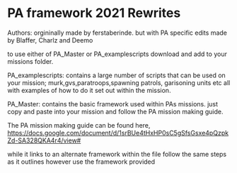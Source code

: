 # PA framework 2021 Rewrites

Authors: orgininally made by ferstaberinde. but with PA specific edits made by Blaffer, Charlz and Deemo




to use either of PA_Master or PA_examplescripts download and add to your missions folder.

PA_examplescripts: contains a large number of scripts that can be used on your mission;
murk,gvs,paratroops,spawning patrols, garisoning units etc all with examples of how to do it set out within the mission.

PA_Master: contains the basic framework used within PAs missions. just copy and paste into your mission and follow the PA mission making guide.

The PA mission making guide can be found here,
https://docs.google.com/document/d/1srBUe4tHxHP0sC5gSfsGsxe4pQzpkZd-SA328QKA4r4/view#

while it links to an alternate framework within the file follow the same steps as it outlines however use the framework provided
